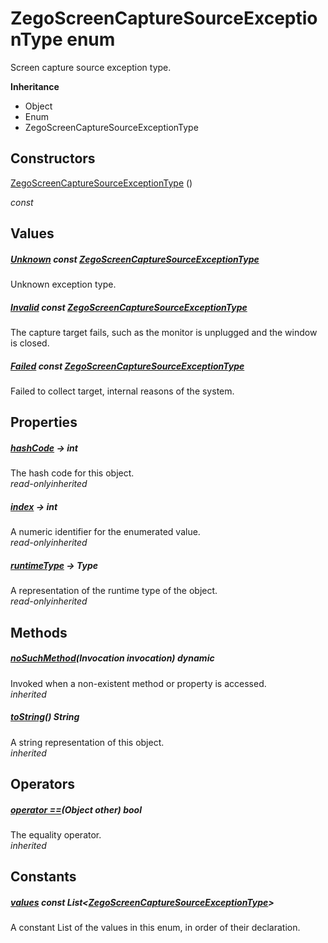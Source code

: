 


# ZegoScreenCaptureSourceExceptionType enum







<p>Screen capture source exception type.</p>



**Inheritance**

- Object
- Enum
- ZegoScreenCaptureSourceExceptionType






## Constructors

[ZegoScreenCaptureSourceExceptionType](../zego_uikit_prebuilt_live_audio_room/ZegoScreenCaptureSourceExceptionType/ZegoScreenCaptureSourceExceptionType.md) ()

  _const_ 


## Values

##### [Unknown](../zego_uikit_prebuilt_live_audio_room/ZegoScreenCaptureSourceExceptionType.md) const [ZegoScreenCaptureSourceExceptionType](../zego_uikit_prebuilt_live_audio_room/ZegoScreenCaptureSourceExceptionType.md)



<p>Unknown exception type.</p>  




##### [Invalid](../zego_uikit_prebuilt_live_audio_room/ZegoScreenCaptureSourceExceptionType.md) const [ZegoScreenCaptureSourceExceptionType](../zego_uikit_prebuilt_live_audio_room/ZegoScreenCaptureSourceExceptionType.md)



<p>The capture target fails, such as the monitor is unplugged and the window is closed.</p>  




##### [Failed](../zego_uikit_prebuilt_live_audio_room/ZegoScreenCaptureSourceExceptionType.md) const [ZegoScreenCaptureSourceExceptionType](../zego_uikit_prebuilt_live_audio_room/ZegoScreenCaptureSourceExceptionType.md)



<p>Failed to collect target, internal reasons of the system.</p>  





## Properties

##### [hashCode](../zego_uikit_prebuilt_live_audio_room/ZegoScreenCaptureSourceExceptionType/hashCode.md) &#8594; int



The hash code for this object.  
_<span class="feature">read-only</span><span class="feature">inherited</span>_



##### [index](../zego_uikit_prebuilt_live_audio_room/ZegoScreenCaptureSourceExceptionType/index.md) &#8594; int



A numeric identifier for the enumerated value.  
_<span class="feature">read-only</span><span class="feature">inherited</span>_



##### [runtimeType](../zego_uikit_prebuilt_live_audio_room/ZegoScreenCaptureSourceExceptionType/runtimeType.md) &#8594; Type



A representation of the runtime type of the object.  
_<span class="feature">read-only</span><span class="feature">inherited</span>_





## Methods

##### [noSuchMethod](../zego_uikit_prebuilt_live_audio_room/ZegoScreenCaptureSourceExceptionType/noSuchMethod.md)(Invocation invocation) dynamic



Invoked when a non-existent method or property is accessed.  
_<span class="feature">inherited</span>_



##### [toString](../zego_uikit_prebuilt_live_audio_room/ZegoScreenCaptureSourceExceptionType/toString.md)() String



A string representation of this object.  
_<span class="feature">inherited</span>_





## Operators

##### [operator ==](../zego_uikit_prebuilt_live_audio_room/ZegoScreenCaptureSourceExceptionType/operator_equals.md)(Object other) bool



The equality operator.  
_<span class="feature">inherited</span>_










## Constants

##### [values](../zego_uikit_prebuilt_live_audio_room/ZegoScreenCaptureSourceExceptionType/values-constant.md) const List&lt;[ZegoScreenCaptureSourceExceptionType](../zego_uikit_prebuilt_live_audio_room/ZegoScreenCaptureSourceExceptionType.md)>



A constant List of the values in this enum, in order of their declaration.  









